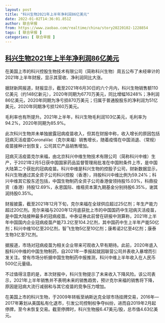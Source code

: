 ```yaml
---
layout: post
title: "科兴生物2021年上半年净利润86亿美元"
date: 2022-01-02T14:36:01.851Z
author: 联合早报
from: https://www.zaobao.com/realtime/china/story20220102-1228854
tags: [ 联合早报 ]
categories: [ 联合早报 ]
---
```

<!--1641153660000-->
[科兴生物2021年上半年净利润86亿美元](https://www.zaobao.com/realtime/china/story20220102-1228854)
------

<div>
<p>在美国上市的科兴控股生物技术有限公司（简称科兴生物）周五公布了未经审计的2021年上半年财报，显示其营收、净利润同比大涨。</p><p>据财新网报道，财报显示，截至2021年6月30日的六个月内，科兴生物销售额110亿美元（约148亿新元），2020年同期为6770万美元，同比增幅16248%；净利润86亿美元，2020年同期为净亏损870万美元；归属于普通股股东的净利润为51亿美元，2020年同期净亏损1260万美元。</p><p>毛利率也有所提升。2021年上半年，科兴生物毛利润103亿美元，毛利率为94.2%，2020年同期为85.9%。</p><section id="imu"><div id="dfp-ad-imu1">        </div></section><p>此次科兴生物并未单独披露冠病疫苗收入，但其在财报中称，收入增长的原因包括冠病灭活疫苗CoronaVac（克尔来福）销售增长，随着疫情在中国消退、（常规）疫苗接种计划恢复，公司其它产品销售增加。</p><p>冠病灭活疫苗克尔来福，由北京科兴中维生物技术有限公司（简称科兴中维）生产，于2021年2月5日获中国国家药品监督管理局批准在中国附条件上市，是中国大陆第二个获批的冠病疫苗。科兴中维是科兴生物的控股子公司，财新数据显示，科兴生物通过其全资子公司科兴控股（香港），持股科兴中维比例为59.24%；科兴中维其它股东还包括，中国生物制药全资子公司香港俊领持股15.03%，科鼎投资（香港）持股12.69%，永恩国际、维梧资本第九期基金分别持股6.35%，谢其润持股0.35%。</p><p>财报披露，截至2021年12月下旬，克尔来福在全球供应超过25亿剂；年生产能力超过20亿剂。克尔来福与2020年12月底获批上市的中国国药中生冠病灭活疫苗，是中国大陆接种最多的冠病疫苗。中泰证券此前曾在研报中测算称，2021年上半年中国国内企业冠病疫苗产能73.2亿至104.2亿剂，其中国药中生上半年产能50亿剂；科兴中维10亿至20亿剂，智飞生物5亿至10亿剂；康希诺2亿至4亿剂；康泰生物3亿至7亿剂。</p><div id="innity-in-post"></div><div id="dfp-ad-midarticlespecial">        </div><p>据报道，市场对冠病疫苗为相关企业带来可观收入早有期待。此前，2020年底入股科兴中维的中国生物制药，自2021年一季报起就因联营公司并表收入暴增而引发关注。曾有市场分析据中国生物制药中报推测，科兴中维上半年收入在人民币500亿元量级。</p><p>不过值得注意的是，本次财报中，科兴生物提示了未来收入下降风险。该公司表示，2021年上半年销售并不表明未来的销售趋势，预计克尔来福的销售将下降，原因是冠病大流行减弱和与其它疫苗的竞争压力增加。</p><p>在美国上市的科兴生物，于2009年转板至纳斯达克全球市场挂牌交易，2016年—2017年筹划从美国私有化退市，引发公司控制权争夺纠纷，进而自2019年2月起停牌，至今未恢复交易。截至停牌时，科兴生物报6.47美元/股，总市值4.63亿美元。</p>      <div class="cx_paywall_placeholder" id="sph_cdp_40"></div>
</div>
